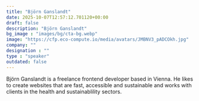```yaml
---
title: "Björn Ganslandt"
date: 2025-10-07T12:57:12.701120+00:00
draft: false
description: "Björn Ganslandt"
bg_image : "images/bg/cta-bg.webp"
image: "https://cfp.eco-compute.io/media/avatars/JMBNV3_pADCOkh.jpg"
company: ""
designation : ""
type : "speaker"
outdated: false
---
```


Björn Ganslandt is a freelance frontend developer based in Vienna. He likes to create websites that are fast, accessible and sustainable and works with clients in the health and sustainablility sectors.

